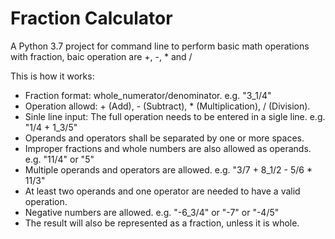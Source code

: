 # Fraction Calculator

A Python 3.7 project for command line to perform basic math operations with fraction, baic operation are +, -, * and /

This is how it works:

* Fraction format: whole_numerator/denominator. e.g. "3_1/4"
* Operation allowd: + (Add), - (Subtract), * (Multiplication), / (Division).
* Sinle line input: The full operation needs to be entered in a sigle line. e.g. "1/4 + 1_3/5"
* Operands and operators shall be separated by one or more spaces.
* Improper fractions and whole numbers are also allowed as operands. e.g. "11/4" or "5"
* Multiple operands and operators are allowed. e.g. "3/7 + 8_1/2 - 5/6 * 11/3"
* At least two operands and one operator are needed to have a valid operation.
* Negative numbers are allowed. e.g. "-6_3/4" or "-7" or "-4/5"
* The result will also be represented as a fraction, unless it is whole.
